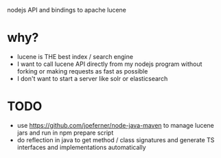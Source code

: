 nodejs API and bindings to apache lucene

# why?

 * lucene is THE best index / search engine
 * I want to call lucene API directly from my nodejs program without forking or making requests as fast as possible
 * I don't want to start a server like solr or elasticsearch 

# TODO

 * use https://github.com/joeferner/node-java-maven to manage lucene jars and run in npm prepare script
 * do reflection in java to get method / class signatures and generate TS interfaces and implementations automatically
